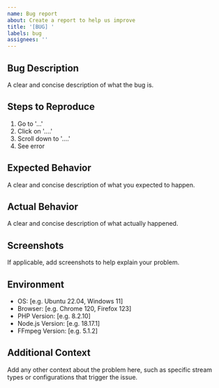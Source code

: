 ```yaml
---
name: Bug report
about: Create a report to help us improve
title: '[BUG] '
labels: bug
assignees: ''
---
```


## Bug Description
A clear and concise description of what the bug is.

## Steps to Reproduce
1. Go to '...'
2. Click on '....'
3. Scroll down to '....'
4. See error

## Expected Behavior
A clear and concise description of what you expected to happen.

## Actual Behavior
A clear and concise description of what actually happened.

## Screenshots
If applicable, add screenshots to help explain your problem.

## Environment
- OS: [e.g. Ubuntu 22.04, Windows 11]
- Browser: [e.g. Chrome 120, Firefox 123]
- PHP Version: [e.g. 8.2.10]
- Node.js Version: [e.g. 18.17.1]
- FFmpeg Version: [e.g. 5.1.2]

## Additional Context
Add any other context about the problem here, such as specific stream types or configurations that trigger the issue. 
